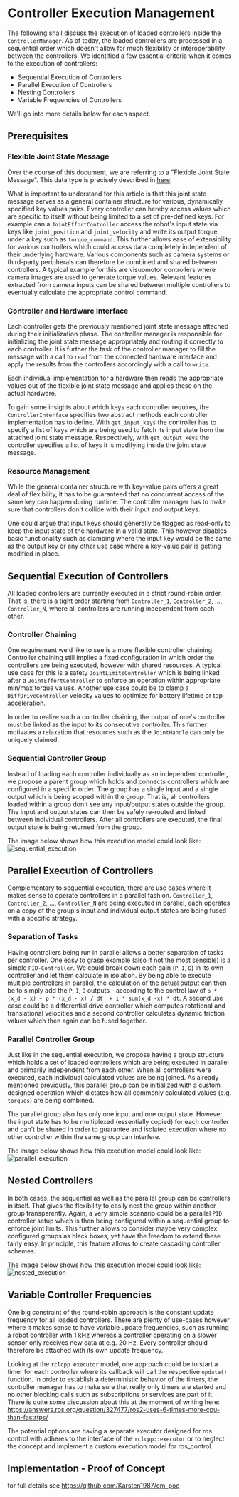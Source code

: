 # Controller Execution Management

The following shall discuss the execution of loaded controllers inside the `ControllerManager`.
As of today, the loaded controllers are processed in a sequential order which doesn't allow for much flexibility or interoperability between the controllers.
We identified a few essential criteria when it comes to the execution of controllers:

* Sequential Execution of Controllers
* Parallel Execution of Controllers
* Nesting Controllers
* Variable Frequencies of Controllers

We'll go into more details below for each aspect.


## Prerequisites

### Flexible Joint State Message

Over the course of this document, we are referring to a "Flexible Joint State Message".
This data type is precisely described in [here](flexible_joint_states_msg.md).

What is important to understand for this article is that this joint state message serves as a general container structure for various, dynamically specified key values pairs.
Every controller can hereby access values which are specific to itself without being limited to a set of pre-defined keys.
For example can a `JointEffortController` access the robot's input state via keys like `joint_position` and `joint_velocity` and write its output torque under a key such as `torque_command`.
This further allows ease of extensibility for various controllers which could access data completely independent of their underlying hardware.
Various components such as camera systems or third-party peripherals can therefore be combined and shared between controllers.
A typical example for this are visuomotor controllers where camera images are used to generate torque values.
Relevant features extracted from camera inputs can be shared between multiple controllers to eventually calculate the appropriate control command.

### Controller and Hardware Interface

Each controller gets the previously mentioned joint state message attached during their initialization phase.
The controller manager is responsible for initializing the joint state message appropriately and routing it correctly to each controller.
It is further the task of the controller manager to fill the message with a call to `read` from the connected hardware interface and apply the results from the controllers accordingly with a call to `write`.

Each individual implementation for a hardware then reads the appropriate values out of the flexible joint state message and applies these on the actual hardware.

To gain some insights about which keys each controller requires, the `ControllerInterface` specifies two abstract methods each controller implementation has to define.
With `get_input_keys` the controller has to specify a list of keys which are being used to fetch its input state from the attached joint state message.
Respectively, with `get_output_keys` the controller specifies a list of keys it is modifying inside the joint state message.

### Resource Management

While the general container structure with key-value pairs offers a great deal of flexibility, it has to be guaranteed that no concurrent access of the same key can happen during runtime.
The controller manager has to make sure that controllers don't collide with their input and output keys.

One could argue that input keys should generally be flagged as read-only to keep the input state of the hardware in a valid state.
This however disables basic functionality such as clamping where the input key would be the same as the output key or any other use case where a key-value pair is getting modified in place.

## Sequential Execution of Controllers

All loaded controllers are currently executed in a strict round-robin order.
That is, there is a tight order starting from `Controller_1`, `Controller_2`, …, `Controller_N`, where all controllers are running independent from each other.

### Controller Chaining

One requirement we'd like to see is a more flexible controller chaining.
Controller chaining still implies a fixed configuration in which order the controllers are being executed, however with shared resources.
A typical use case for this is a safety `JointLimitsController` which is being linked after a `JointEffortController` to enforce an operation within appropriate min/max torque values.
Another use case could be to clamp a `DiffDriveController` velocity values to optimize for battery lifetime or top acceleration.

In order to realize such a controller chaining, the output of one's controller must be linked as the input to its consecutive controller.
This further motivates a relaxation that resources such as the `JointHandle` can only be uniquely claimed.

### Sequential Controller Group

Instead of loading each controller individually as an independent controller, we propose a parent group which holds and connects controllers which are configured in a specific order.
The group has a single input and a single output which is being scoped within the group.
That is, all controllers loaded within a group don't see any input/output states outside the group.
The input and output states can then be safely re-routed and linked between individual controllers.
After all controllers are executed, the final output state is being returned from the group.

The image below shows how this execution model could look like:
![sequential_execution](images/sequential_execution.png "Sequential Execution group")

## Parallel Execution of Controllers

Complementary to sequential execution, there are use cases where it makes sense to operate controllers in a parallel fashion.
`Controller_1`, `Controller_2`, …, `Controller_N` are being executed in parallel, each operates on a copy of the group's input and individual output states are being fused with a specific strategy.

### Separation of Tasks

Having controllers being run in parallel allows a better separation of tasks per controller.
One easy to grasp example (also if not the most sensible) is a simple `PID-Controller`.
We could break down each gain (`P`, `I`, `D`) in its own controller and let them calculate in isolation.
By being able to execute multiple controllers in parallel, the calculation of the actual output can then be to simply add the `P`, `I`, `D` outputs - according to the control law of `p * (x_d - x) + p * (x_d - x) / dt  + i * sum(x_d -x) * dt`.
A second use case could be a differential drive controller which computes rotational and translational velocities and a second controller calculates dynamic friction values which then again can be fused together.

### Parallel Controller Group

Just like in the sequential execution, we propose having a group structure which holds a set of loaded controllers which are being executed in parallel and primarily independent from each other.
When all controllers were executed, each individual calculated values are being joined.
As already mentioned previously, this parallel group can be initialized with a custom designed operation which dictates how all commonly calculated values (e.g. `torques`) are being combined.

The parallel group also has only one input and one output state.
However, the input state has to be multiplexed (essentially copied) for each controller and can't be shared in order to guarantee and isolated execution where no other controller within the same group can interfere.

The image below shows how this execution model could look like:
![parallel_execution](images/parallel_execution.png "Parallel Execution group")

## Nested Controllers

In both cases, the sequential as well as the parallel group can be controllers in itself.
That gives the flexibility to easily nest the group within another group transparently.
Again, a very simple scenario could be a parallel `PID` controller setup which is then being configured within a sequential group to enforce joint limits.
This further allows to consider maybe very complex configured groups as black boxes, yet have the freedom to extend these fairly easy.
In principle, this feature allows to create cascading controller schemes.

The image below shows how this execution model could look like:
![nested_execution](images/nested_execution.png "Nested Execution group")

## Variable Controller Frequencies

One big constraint of the round-robin approach is the constant update frequency for all loaded controllers.
There are plenty of use-cases however where it makes sense to have variable update frequencies, such as running a robot controller with 1 kHz whereas a controller operating on a slower sensor only receives new data at e.g. 20 Hz.
Every controller should therefore be attached with its own update frequency.

Looking at the `rclcpp executor` model, one approach could be to start a timer for each controller where its callback will call the respective `update()` function.
In order to establish a deterministic behavior of the timers, the controller manager has to make sure that really only timers are started and no other blocking calls such as subscriptions or services are part of it.
There is quite some discussion about this at the moment of writing here: https://answers.ros.org/question/327477/ros2-uses-6-times-more-cpu-than-fastrtps/

The potential options are having a separate executor designed for ros control with adheres to the interface of the `rclcpp::executor` or to neglect the concept and implement a custom execution model for ros_control.

## Implementation - Proof of Concept

for full details see https://github.com/Karsten1987/cm_poc
